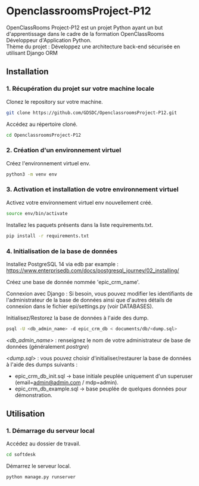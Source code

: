 # OpenclassroomsProject-P12
OpenClassRooms Project-P12 est un projet Python ayant un but d'apprentissage dans le cadre de la formation OpenClassRooms Développeur d'Application Python.  
Thème du projet : Développez une architecture back-end sécurisée en utilisant Django ORM


## Installation

### 1. Récupération du projet sur votre machine locale

Clonez le repository sur votre machine.

```bash
git clone https://github.com/GDSDC/OpenclassroomsProject-P12.git
```

Accédez au répertoire cloné.
```bash
cd OpenclassroomsProject-P12
```

### 2. Création d'un environnement virtuel 
Créez l'environnement virtuel env.
```bash
python3 -m venv env
```

### 3. Activation et installation de votre environnement virtuel 

Activez votre environnement virtuel env nouvellement créé.
```bash
source env/bin/activate
```

Installez les paquets présents dans la liste requirements.txt.
```bash
pip install -r requirements.txt
```

### 4. Initialisation de la base de données

Installez PostgreSQL 14 via edb par example : https://www.enterprisedb.com/docs/postgresql_journey/02_installing/

Créez une base de donnée nommée 'epic_crm_name'.

Connexion avec Django : Si besoin, vous pouvez modifier les identifiants de l'administrateur de la base de données ainsi que d'autres détails de connexion dans le fichier epi/settings.py (voir DATABASES).

Initialisez/Restorez la base de données à l'aide des dump.
```bash
psql -U <db_admin_name> -d epic_crm_db < documents/db/<dump.sql>
```
_<db_admin_name>_ : renseignez le nom de votre administrateur de base de données (généralement _postrgre_)

_<dump.sql>_ : vous pouvez choisir d'initialiser/restaurer la base de données à l'aide des dumps suivants :
* epic_crm_db_init.sql -> base initiale peuplée uniquement d'un superuser (email=admin@admin.com / mdp=admin).
* epic_crm_db_example.sql -> base peuplée de quelques données pour démonstration.

## Utilisation

### 1. Démarrage du serveur local

Accédez au dossier de travail.
```bash
cd softdesk
```

Démarrez le serveur local.
```bash
python manage.py runserver
```